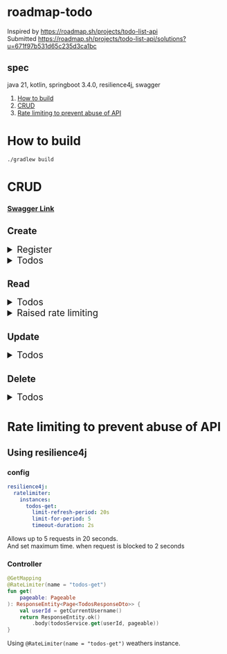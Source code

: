 # roadmap-todo
Inspired by https://roadmap.sh/projects/todo-list-api  
Submitted
https://roadmap.sh/projects/todo-list-api/solutions?u=671f97b531d65c235d3ca1bc

## spec
java 21, kotlin, springboot 3.4.0, resilience4j, swagger   

1. [How to build](#how-to-build)
2. [CRUD](#crud)
3. [Rate limiting to prevent abuse of API](#rate-limiting-to-prevent-abuse-of-api)


# How to build
```shell
./gradlew build
```

# CRUD

### [Swagger Link](https://roadmap-todo.mooo.com/swagger-ui/index.html)

## Create
<details>
<summary style="font-size: 1.5em;">Register</summary>

### Request body
```shell
curl --location 'localhost:8080/register' \
--header 'Content-Type: application/json' \
--data-raw '{
  "name": "John Doe",
  "email": "john@doe.com",
  "password": "password"
}'
```

### Response body
```json
{
    "token": "eyJhbGciOiJSUzI1NiJ9.eyJzdWIiOiIwZjI0MGQ1Yy0xZDZkLTQ0ZjktYWRkMC0zYTZlODQ1OGRmMzIiLCJpc3MiOiJyb2FkbWFwLXRvZG8iLCJpYXQiOjE3MzMzMTc1OTEsImV4cCI6MTczMzQwMzk5MX0.J7mc8PL9dqcwAKQ4P8OJvjD2uDdEnabVrN_5gisrzPsXHAeR8bOBFasdUbbdc8gnkmDzejj9XeaNbQUEUDgFEBLL9qpsY5vjej74sP-Tj2MkDc7FGv1rzHvDeMC6xT0Ww0VIogrzy_e7jQA07UPzS7veZeshGurQhZkfGftrUlXVoAA6HwYvZ0hr4ViLJfI10HRJDs_XsZYXrOh-2TRuo2OXNI2AvaXYh4JQmDd0gm8cSgYvMNNG5wzOV9_XRLlBbZE-_JljQosyEgYFoZzne1WrNwsWjBrQPYlCyKTATvAaNTcfv0xEkjT-Y__YfwWpK8aC1dTFUR53J_7AJj_VBA"
}
```

</details>

<details>
<summary style="font-size: 1.5em;">Todos</summary>

### Request body
```shell
curl --location 'localhost:8080/todos' \
--header 'Authorization: Bearer eyJhbGciOiJSUzI1NiJ9.eyJzdWIiOiIwZjI0MGQ1Yy0xZDZkLTQ0ZjktYWRkMC0zYTZlODQ1OGRmMzIiLCJpc3MiOiJyb2FkbWFwLXRvZG8iLCJpYXQiOjE3MzMzMTc1OTEsImV4cCI6MTczMzQwMzk5MX0.J7mc8PL9dqcwAKQ4P8OJvjD2uDdEnabVrN_5gisrzPsXHAeR8bOBFasdUbbdc8gnkmDzejj9XeaNbQUEUDgFEBLL9qpsY5vjej74sP-Tj2MkDc7FGv1rzHvDeMC6xT0Ww0VIogrzy_e7jQA07UPzS7veZeshGurQhZkfGftrUlXVoAA6HwYvZ0hr4ViLJfI10HRJDs_XsZYXrOh-2TRuo2OXNI2AvaXYh4JQmDd0gm8cSgYvMNNG5wzOV9_XRLlBbZE-_JljQosyEgYFoZzne1WrNwsWjBrQPYlCyKTATvAaNTcfv0xEkjT-Y__YfwWpK8aC1dTFUR53J_7AJj_VBA' \
--header 'Content-Type: application/json' \
--data '{
  "title": "Buy groceries",
  "description": "Buy milk, eggs, and bread"
}'
```

### Response body
```json
{
    "id": 1,
    "title": "Buy groceries",
    "description": "Buy milk, eggs, and bread"
}
```
</details>

## Read
<details>
<summary style="font-size: 1.5em;">Todos</summary>

### Request body
```shell
curl --location 'localhost:8080/todos?page=0&size=10&sort=id%2Cdesc' \
--header 'Authorization: Bearer eyJhbGciOiJSUzI1NiJ9.eyJzdWIiOiIwZjI0MGQ1Yy0xZDZkLTQ0ZjktYWRkMC0zYTZlODQ1OGRmMzIiLCJpc3MiOiJyb2FkbWFwLXRvZG8iLCJpYXQiOjE3MzMzMTc1OTEsImV4cCI6MTczMzQwMzk5MX0.J7mc8PL9dqcwAKQ4P8OJvjD2uDdEnabVrN_5gisrzPsXHAeR8bOBFasdUbbdc8gnkmDzejj9XeaNbQUEUDgFEBLL9qpsY5vjej74sP-Tj2MkDc7FGv1rzHvDeMC6xT0Ww0VIogrzy_e7jQA07UPzS7veZeshGurQhZkfGftrUlXVoAA6HwYvZ0hr4ViLJfI10HRJDs_XsZYXrOh-2TRuo2OXNI2AvaXYh4JQmDd0gm8cSgYvMNNG5wzOV9_XRLlBbZE-_JljQosyEgYFoZzne1WrNwsWjBrQPYlCyKTATvAaNTcfv0xEkjT-Y__YfwWpK8aC1dTFUR53J_7AJj_VBA'
```

### Response body
```json
{
    "content": [
        {
            "id": 14,
            "title": "Buy groceries",
            "description": "Buy milk, eggs, and bread"
        },
        {
            "id": 13,
            "title": "Buy groceries",
            "description": "Buy milk, eggs, and bread"
        },
        {
            "id": 12,
            "title": "Buy groceries",
            "description": "Buy milk, eggs, and bread"
        },
        {
            "id": 11,
            "title": "Buy groceries",
            "description": "Buy milk, eggs, and bread"
        },
        {
            "id": 10,
            "title": "Buy groceries",
            "description": "Buy milk, eggs, and bread"
        },
        {
            "id": 9,
            "title": "Buy groceries",
            "description": "Buy milk, eggs, and bread"
        },
        {
            "id": 8,
            "title": "Buy groceries",
            "description": "Buy milk, eggs, and bread"
        },
        {
            "id": 7,
            "title": "Buy groceries",
            "description": "Buy milk, eggs, and bread"
        },
        {
            "id": 6,
            "title": "Buy groceries",
            "description": "Buy milk, eggs, and bread"
        },
        {
            "id": 5,
            "title": "Buy groceries",
            "description": "Buy milk, eggs, and bread"
        }
    ],
    "pageable": {
        "pageNumber": 0,
        "pageSize": 10,
        "sort": {
            "empty": false,
            "sorted": true,
            "unsorted": false
        },
        "offset": 0,
        "unpaged": false,
        "paged": true
    },
    "last": false,
    "totalPages": 2,
    "totalElements": 14,
    "size": 10,
    "number": 0,
    "sort": {
        "empty": false,
        "sorted": true,
        "unsorted": false
    },
    "first": true,
    "numberOfElements": 10,
    "empty": false
}
```
</details>

<details>
<summary style="font-size: 1.5em;">Raised rate limiting</summary>

### Error response body
```json
{
    "message": "RateLimiter 'todos-get' does not permit further calls"
}
```
</details>

## Update
<details>
<summary style="font-size: 1.5em;">Todos</summary>

### Request body
```shell
curl --location --request PUT 'localhost:8080/todos/5' \
--header 'Authorization: Bearer eyJhbGciOiJSUzI1NiJ9.eyJzdWIiOiIwZjI0MGQ1Yy0xZDZkLTQ0ZjktYWRkMC0zYTZlODQ1OGRmMzIiLCJpc3MiOiJyb2FkbWFwLXRvZG8iLCJpYXQiOjE3MzMzMTc1OTEsImV4cCI6MTczMzQwMzk5MX0.J7mc8PL9dqcwAKQ4P8OJvjD2uDdEnabVrN_5gisrzPsXHAeR8bOBFasdUbbdc8gnkmDzejj9XeaNbQUEUDgFEBLL9qpsY5vjej74sP-Tj2MkDc7FGv1rzHvDeMC6xT0Ww0VIogrzy_e7jQA07UPzS7veZeshGurQhZkfGftrUlXVoAA6HwYvZ0hr4ViLJfI10HRJDs_XsZYXrOh-2TRuo2OXNI2AvaXYh4JQmDd0gm8cSgYvMNNG5wzOV9_XRLlBbZE-_JljQosyEgYFoZzne1WrNwsWjBrQPYlCyKTATvAaNTcfv0xEkjT-Y__YfwWpK8aC1dTFUR53J_7AJj_VBA' \
--header 'Content-Type: application/json' \
--data '{
  "title": "Buy groceries",
  "description": "Buy milk, eggs, bread, and cheese"
}'
```

### Response body
```json
{
    "id": 5,
    "title": "Buy groceries",
    "description": "Buy milk, eggs, bread, and cheese"
}
```
</details>

## Delete
<details>
<summary style="font-size: 1.5em;">Todos</summary>

### Request body
```shell
curl --location --request DELETE 'localhost:8080/todos/2' \
--header 'Authorization: Bearer eyJhbGciOiJSUzI1NiJ9.eyJzdWIiOiIwZjI0MGQ1Yy0xZDZkLTQ0ZjktYWRkMC0zYTZlODQ1OGRmMzIiLCJpc3MiOiJyb2FkbWFwLXRvZG8iLCJpYXQiOjE3MzMzMTc1OTEsImV4cCI6MTczMzQwMzk5MX0.J7mc8PL9dqcwAKQ4P8OJvjD2uDdEnabVrN_5gisrzPsXHAeR8bOBFasdUbbdc8gnkmDzejj9XeaNbQUEUDgFEBLL9qpsY5vjej74sP-Tj2MkDc7FGv1rzHvDeMC6xT0Ww0VIogrzy_e7jQA07UPzS7veZeshGurQhZkfGftrUlXVoAA6HwYvZ0hr4ViLJfI10HRJDs_XsZYXrOh-2TRuo2OXNI2AvaXYh4JQmDd0gm8cSgYvMNNG5wzOV9_XRLlBbZE-_JljQosyEgYFoZzne1WrNwsWjBrQPYlCyKTATvAaNTcfv0xEkjT-Y__YfwWpK8aC1dTFUR53J_7AJj_VBA' \
--header 'Content-Type: application/json' \
--data '{
  "title": "Buy groceries",
  "description": "Buy milk, eggs, bread, and cheese"
}'
```

### Response body
_204 No Content_
</details>

# Rate limiting to prevent abuse of API
## Using resilience4j
### config
```yaml
resilience4j:
  ratelimiter:
    instances:
      todos-get:
        limit-refresh-period: 20s
        limit-for-period: 5
        timeout-duration: 2s
```
Allows up to 5 requests in 20 seconds.  
And set maximum time. when request is blocked to 2 seconds

### Controller
```kotlin
@GetMapping
@RateLimiter(name = "todos-get")
fun get(
    pageable: Pageable
): ResponseEntity<Page<TodosResponseDto>> {
    val userId = getCurrentUsername()
    return ResponseEntity.ok()
        .body(todosService.get(userId, pageable))
}
```
Using `@RateLimiter(name = "todos-get")` weathers instance.
